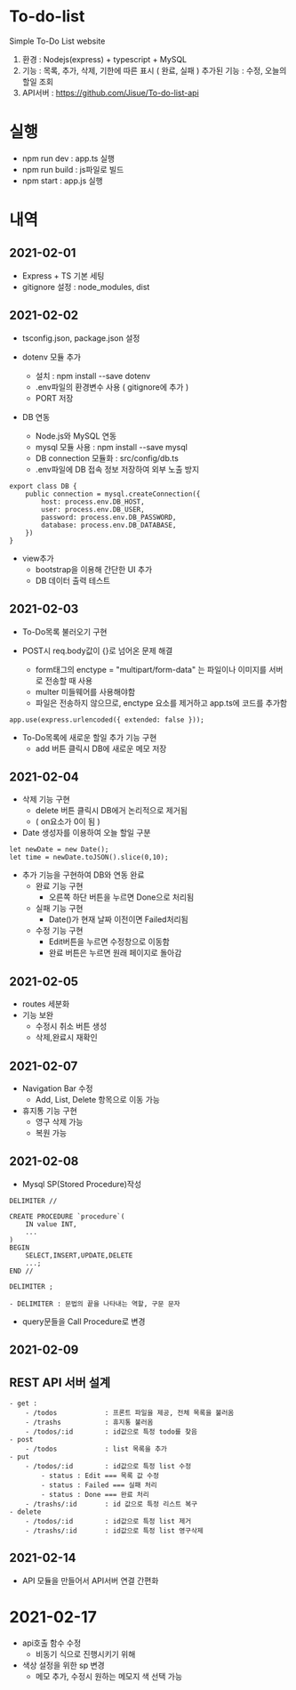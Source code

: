 # To-do-list
 Simple To-Do List website

1. 환경 : Nodejs(express) + typescript + MySQL
2. 기능 : 목록, 추가, 삭제, 기한에 따른 표시 ( 완료, 실패 )
    추가된 기능 : 수정, 오늘의 할일 조회
3. API서버 : https://github.com/Jisue/To-do-list-api

# 실행

- npm run dev : app.ts 실행
- npm run build : js파일로 빌드
- npm start : app.js 실행


# 내역


## 2021-02-01

- Express + TS 기본 세팅
- gitignore 설정 : node_modules, dist

## 2021-02-02

- tsconfig.json, package.json 설정

- dotenv 모듈 추가
    - 설치 : npm install --save dotenv
    - .env파일의 환경변수 사용 ( gitignore에 추가 )
    - PORT 저장

- DB 연동
    - Node.js와 MySQL 연동
    - mysql 모듈 사용 : npm install --save mysql
    - DB connection 모듈화 : src/config/db.ts
    - .env파일에 DB 접속 정보 저장하여 외부 노출 방지

```
export class DB {       
    public connection = mysql.createConnection({
        host: process.env.DB_HOST,
        user: process.env.DB_USER,
        password: process.env.DB_PASSWORD,
        database: process.env.DB_DATABASE,
    })
}
```

- view추가
    - bootstrap을 이용해 간단한 UI 추가
    - DB 데이터 출력 테스트

## 2021-02-03

- To-Do목록 불러오기 구현

- POST시 req.body값이 {}로 넘어온 문제 해결
    - form태그의 enctype = "multipart/form-data" 는 파일이나 이미지를 서버로 전송할 때 사용
    - multer 미들웨어를 사용해야함
    - 파일은 전송하지 않으므로, enctype 요소를 제거하고 app.ts에 코드를 추가함

```
app.use(express.urlencoded({ extended: false }));
```

- To-Do목록에 새로운 할일 추가 기능 구현
    - add 버튼 클릭시 DB에 새로운 메모 저장

## 2021-02-04

- 삭제 기능 구현
    - delete 버튼 클릭시 DB에거 논리적으로 제거됨 
    - ( on요소가 0이 됨 )
- Date 생성자를 이용하여 오늘 할일 구분

```
let newDate = new Date();
let time = newDate.toJSON().slice(0,10);
```

- 추가 기능을 구현하여 DB와 연동 완료
    - 완료 기능 구현
        - 오른쪽 하단 버튼을 누르면 Done으로 처리됨
    - 실패 기능 구현
        - Date()가 현재 날짜 이전이면 Failed처리됨
    - 수정 기능 구현
        - Edit버튼을 누르면 수정창으로 이동함
        - 완료 버튼은 누르면 원래 페이지로 돌아감


## 2021-02-05
- routes 세분화
- 기능 보완
    - 수정시 취소 버튼 생성
    - 삭제,완료시 재확인

## 2021-02-07
- Navigation Bar 수정
    - Add, List, Delete 항목으로 이동 가능
- 휴지통 기능 구현
    - 영구 삭제 가능
    - 복원 가능

## 2021-02-08
- Mysql SP(Stored Procedure)작성
```
DELIMITER //

CREATE PROCEDURE `procedure`(
    IN value INT,
    ...
)
BEGIN
    SELECT,INSERT,UPDATE,DELETE 
    ...;
END //

DELIMITER ;

```
    - DELIMITER : 문법의 끝을 나타내는 역할, 구문 문자
- query문들을 Call Procedure로 변경

## 2021-02-09

## REST API 서버 설계
```
- get : 
    - /todos	        : 프론트 파일을 제공, 전체 목록을 불러옴
    - /trashs	        : 휴지통 불러옴
    - /todos/:id        : id값으로 특정 todo를 찾음
- post
    - /todos	        : list 목록을 추가
- put
    - /todos/:id        : id값으로 특정 list 수정
        - status : Edit === 목록 값 수정
        - status : Failed === 실패 처리
        - status : Done === 완료 처리
    - /trashs/:id       : id 값으로 특정 리스트 복구
- delete
    - /todos/:id        : id값으로 특정 list 제거
    - /trashs/:id       : id값으로 특정 list 영구삭제
```

## 2021-02-14

- API 모듈을 만들어서 API서버 연결 간편화

# 2021-02-17

- api호출 함수 수정
    - 비동기 식으로 진행시키기 위해 
- 색상 설정을 위한 sp 변경
    - 메모 추가, 수정시 원하는 메모지 색 선택 가능